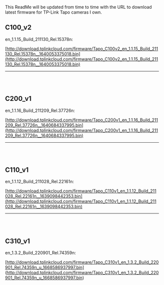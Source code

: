 

This ReadMe will be updated from time to time with the URL to download latest firmware for TP-Link Tapo cameras I own.


## C100_v2
en_1.1.15_Build_211130_Rel.15378n:

[http://download.tplinkcloud.com/firmware/Tapo_C100v2_en_1.1.15_Build_211130_Rel.15378n__1640053375018.bin](http://download.tplinkcloud.com/firmware/Tapo_C100v2_en_1.1.15_Build_211130_Rel.15378n__1640053375018.bin)

---
<br>
<br>


## C200_v1

en_1.1.16_Build_211209_Rel.37726n:

[http://download.tplinkcloud.com/firmware/Tapo_C200v1_en_1.1.16_Build_211209_Rel.37726n__1640684337995.bin](http://download.tplinkcloud.com/firmware/Tapo_C200v1_en_1.1.16_Build_211209_Rel.37726n__1640684337995.bin)

---

<br>
<br>


## C110_v1

en_1.1.12_Build_211028_Rel.22161n:

[http://download.tplinkcloud.com/firmware/Tapo_C110v1_en_1.1.12_Build_211028_Rel.22161n__1639098442353.bin](http://download.tplinkcloud.com/firmware/Tapo_C110v1_en_1.1.12_Build_211028_Rel.22161n__1639098442353.bin)

---
<br>
<br>


## C310_v1

en_1.3.2_Build_220901_Rel.74359n:

[http://download.tplinkcloud.com/firmware/Tapo_C310v1_en_1.3.2_Build_220901_Rel.74359n_u_1668586937997.bin]
(http://download.tplinkcloud.com/firmware/Tapo_C310v1_en_1.3.2_Build_220901_Rel.74359n_u_1668586937997.bin)

